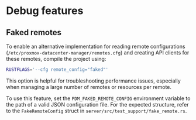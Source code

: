 # Debug features

## Faked remotes

To enable an alternative implementation for reading remote configurations (`/etc/proxmox-datacenter-manager/remotes.cfg`) 
and creating API clients for these remotes, compile the project using:

```bash
RUSTFLAGS='--cfg remote_config="faked"'
```

This option is helpful for troubleshooting performance issues, especially when managing a large number of remotes
or resources per remote. 

To use this feature, set the `PDM_FAKED_REMOTE_CONFIG` environment variable to the path of a valid 
JSON configuration file. For the expected structure, refer to the `FakeRemoteConfig` struct
in `server/src/test_support/fake_remote.rs`.
